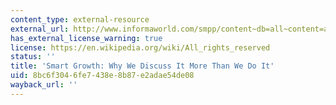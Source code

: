 ```yaml
---
content_type: external-resource
external_url: http://www.informaworld.com/smpp/content~db=all~content=a787359591~frm=titlelink
has_external_license_warning: true
license: https://en.wikipedia.org/wiki/All_rights_reserved
status: ''
title: 'Smart Growth: Why We Discuss It More Than We Do It'
uid: 8bc6f304-6fe7-438e-8b87-e2adae54de08
wayback_url: ''
---
```

